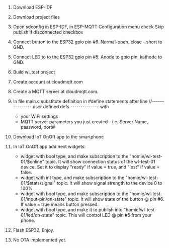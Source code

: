 1. Download ESP-IDF
2. Download project files
3. Open sdconfig in ESP-IDF, in ESP-MQTT Configuration menu check Skip publish if disconnected checkbox
4. Connect button to the ESP32 gpio pin #6. Normal-open, close - short to GND.
5. Connect LED to to the ESP32 gpio pin #5. Anode to gpio pin, kathode to GND.
6. Build wl_test project
7. Create account at cloudmqtt.com
8. Create a MQTT server at cloudmqtt.com.

9. In file main.c substitute definition in #define statements after line //--------------- user defined defs -------------- 
	with 
	- your WiFi settings
	- MQTT server parameters you just created - i.e. Server Name, password, port#

10. Download IoT OnOff app to the smartphone
11. In IoT OnOff app add next widgets:
	- widget with bool type, and make subscription to the "homie/wl-test-01/$online" topic. It will show connection status of the wl-test-01 device.
		Set it to display "ready" if value = true, and "lost" if value = false.
	- widget with int type, and make subscription to the "homie/wl-test-01/$stats/signal" topic. It will show signal strength to the device 0 to 100%
	- widget with bool type, and make subscription to the "homie/wl-test-01/input-pin/on-state" topic. It will show state of the button @ pin #6.
		If value = true means button pressed.
	- widget with bool type, and make it to publish into "homie/wl-test-01/led/on-state" topic. This will control LED @ pin #5 from your phone.

12. Flash ESP32, Enjoy.
13. No OTA implemented yet.